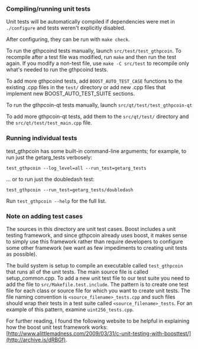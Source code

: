 ### Compiling/running unit tests

Unit tests will be automatically compiled if dependencies were met in `./configure`
and tests weren't explicitly disabled.

After configuring, they can be run with `make check`.

To run the gthpcoind tests manually, launch `src/test/test_gthpcoin`. To recompile
after a test file was modified, run `make` and then run the test again. If you
modify a non-test file, use `make -C src/test` to recompile only what's needed
to run the gthpcoind tests.

To add more gthpcoind tests, add `BOOST_AUTO_TEST_CASE` functions to the existing
.cpp files in the `test/` directory or add new .cpp files that
implement new BOOST_AUTO_TEST_SUITE sections.

To run the gthpcoin-qt tests manually, launch `src/qt/test/test_gthpcoin-qt`

To add more gthpcoin-qt tests, add them to the `src/qt/test/` directory and
the `src/qt/test/test_main.cpp` file.

### Running individual tests

test_gthpcoin has some built-in command-line arguments; for
example, to run just the getarg_tests verbosely:

    test_gthpcoin --log_level=all --run_test=getarg_tests

... or to run just the doubledash test:

    test_gthpcoin --run_test=getarg_tests/doubledash

Run `test_gthpcoin --help` for the full list.

### Note on adding test cases

The sources in this directory are unit test cases.  Boost includes a
unit testing framework, and since gthpcoin already uses boost, it makes
sense to simply use this framework rather than require developers to
configure some other framework (we want as few impediments to creating
unit tests as possible).

The build system is setup to compile an executable called `test_gthpcoin`
that runs all of the unit tests.  The main source file is called
setup_common.cpp. To add a new unit test file to our test suite you need
to add the file to `src/Makefile.test.include`. The pattern is to create
one test file for each class or source file for which you want to create
unit tests.  The file naming convention is `<source_filename>_tests.cpp`
and such files should wrap their tests in a test suite
called `<source_filename>_tests`. For an example of this pattern,
examine `uint256_tests.cpp`.

For further reading, I found the following website to be helpful in
explaining how the boost unit test framework works:
[http://www.alittlemadness.com/2009/03/31/c-unit-testing-with-boosttest/](http://archive.is/dRBGf).
